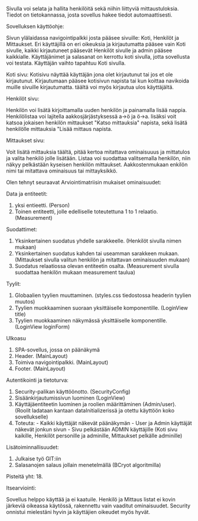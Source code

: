 Sivulla voi selata ja hallita henkilöitä sekä niihin liittyviä mittaustuloksia. Tiedot on tietokannassa, josta sovellus hakee tiedot automaattisesti.


Sovelluksen käyttöohje:

Sivun ylälaidassa navigointipalkki josta pääsee sivuille: Koti, Henkilöt ja Mittaukset. Eri käyttäjillä on eri oikeuksia ja kirjautumatta pääsee vain Koti sivulle, kaikki kirjautuneet pääsevät Henkilöt sivulle ja admin pääsee kaikkialle. Käyttäjänimet ja salasanat on kerrottu koti sivulla, jotta sovellusta voi testata. Käyttäjän vaihto tapahtuu Koti sivulla.

Koti sivu:
Kotisivu näyttää käyttäjän jona olet kirjautunut tai jos et ole kirjautunut. Kirjautumaan pääsee kotisivun napista tai kun koittaa navikoida muille sivuille kirjautumatta. täältä voi myös kirjautua ulos käyttäjältä.

Henkilöt sivu:

Henkilön voi lisätä kirjoittamalla uuden henkilön ja painamalla lisää nappia. Henkilölistaa voi lajitella aakkosjärjästyksessä a->ö ja ö->a. lisäksi voit katsoa jokaisen henkilön mittaukset "Katso mittauksia" napista, sekä lisätä henkilölle mittauksia "Lisää mittaus napista.

Mittaukset sivu:

Voit lisätä mittauksia täältä, pitää kertoa mitattava ominaisuuus ja mittatulos ja valita henkilö jolle lisätään. Listaa voi suodattaa valitsemalla henkilön, niin näkyy pelkästään kyseisen henkilön mittaukset. Aakkostenmukaan enkilön nimi tai mitattava ominaisuus tai mittayksikkö.

Olen tehnyt seuraavat Arviointimatriisin mukaiset ominaisuudet:

Data ja entiteetit:
1. yksi entieetti.  (Person)
2. Toinen entiteetti, jolle edelliselle toteutettuna 1 to 1 relaatio.  (Measurement)

Suodattimet:
1. Yksinkertainen suodatus yhdelle sarakkeelle. (Henkilöt sivulla nimen mukaan)
2. Yksinkertainen suodatus kahden tai useamman sarakkeen mukaan. (Mittaukset sivulla valitun henkilön ja mitattavan ominaisuuden mukaan)
3. Suodatus relaatiossa olevan entiteetin osalta. (Measurement sivulla suodattaa henkilön mukaan measurement taulua)

Tyylit:
1. Globaalien tyylien muuttaminen. (styles.css tiedostossa headerin tyylien muutos)
2. Tyylien muokkaaminen suoraan yksittäiselle komponentille. (LoginView title)
3. Tyylien muokkaaminen näkymässä yksittäiselle komponentille. (LoginView loginForm)

Ulkoasu
1. SPA-sovellus, jossa on päänäkymä
2. Header. (MainLayout)
3. Toimiva navigointipalkki. (MainLayout)
4. Footer. (MainLayout)

Autentikointi ja tietoturva:
1. Security-palikan käyttöönotto.  (SecurityConfig)
2. Sisäänkirjautumissivun luominen  (LoginView)
3. Käyttäjäentiteetin luominen ja roolien määrittäminen (Admin/user).  (Roolit ladataan kantaan dataInitializerissä ja otettu käyttöön koko sovellukselle)
4. Toteuta: - Kaikki käyttäjät näkevät päänäkymän - User ja Admin käyttäjät näkevät jonkun sivun - Sivu pelkästään ADMIN käyttäjille (Koti sivu kaikille, Henkilöt personille ja adminille, Mittaukset pelkälle adminille)

Lisätoiminnallisuudet:
1. Julkaise työ GIT:iin
2. Salasanojen salaus jollain menetelmällä (BCryot algoritmilla)

Pisteitä yht: 18.

Itsearviointi:

Sovellus helppo käyttää ja ei kaatuile. Henkilö ja Mittaus listat ei kovin järkeviä oikeassa käytössä, rakennettu vain vaaditut ominaisuudet. Security onnistui mielestäni hyvin ja käyttäjien oikeudet myös hyvät.


